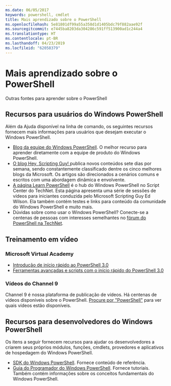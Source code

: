 ```yaml
---
ms.date: 06/05/2017
keywords: powershell, cmdlet
title: Mais aprendizado sobre o PowerShell
ms.openlocfilehash: 5e81801df99a55a358d1d1405bdc79f882aae92f
ms.sourcegitcommit: e7445ba8203da304286c591ff513900ad1c244a4
ms.translationtype: HT
ms.contentlocale: pt-BR
ms.lasthandoff: 04/23/2019
ms.locfileid: "62058379"
---
```

# <a name="more-powershell-learning"></a>Mais aprendizado sobre o PowerShell

Outras fontes para aprender sobre o PowerShell

## <a name="resources-for-windows-powershell-users"></a>Recursos para usuários do Windows PowerShell

Além da Ajuda disponível na linha de comando, os seguintes recursos fornecem mais informações para usuários que desejam executar o Windows PowerShell.

- [Blog da equipe do Windows PowerShell](https://blogs.msdn.microsoft.com/powershell/). O melhor recurso para aprender diretamente com a equipe de produto do Windows PowerShell.
- [O blog Hey, Scripting Guy! ](https://blogs.technet.microsoft.com/heyscriptingguy/) publica novos conteúdos sete dias por semana, sendo constantemente classificado dentre os cinco melhores blogs da Microsoft. Os artigos são direcionados a cenários comuns e escritos com uma abordagem dinâmica e envolvente.
- [A página Learn PowerShell](https://blogs.technet.microsoft.com/heyscriptingguy/2015/01/04/weekend-scripter-the-best-ways-to-learn-powershell/) é o hub do Windows PowerShell no Script Center do TechNet. Esta página apresenta uma série de sessões de vídeos para iniciantes conduzida pelo Microsoft Scripting Guy Ed Wilson. Ela também contém testes e links para conteúdo da comunidade do Windows PowerShell e muito mais.
- Dúvidas sobre como usar o Windows PowerShell? Conecte-se a centenas de pessoas com interesses semelhantes no [fórum do PowerShell na TechNet](https://social.technet.microsoft.com/Forums/home?forum=winserverpowershell).

## <a name="video-training"></a>Treinamento em vídeo

### <a name="microsoft-virtual-academy"></a>Microsoft Virtual Academy

- [Introdução de início rápido ao PowerShell 3.0](https://mva.microsoft.com/en-US/training-courses/getting-started-with-powershell-30-jump-start-8276)
- [Ferramentas avançadas e scripts com o início rápido do PowerShell 3.0](https://mva.microsoft.com/en-US/training-courses/advanced-tools-scripting-with-powershell-30-jump-start-8277)

### <a name="channel-9-videos"></a>Vídeos do Channel 9

Channel 9 é nossa plataforma de publicação de vídeos. Há centenas de vídeos disponíveis sobre o PowerShell. [Procure por "PowerShell"](https://channel9.msdn.com/Search?term=PowerShell&sortBy=top-rated) para ver quais vídeos estão disponíveis.

## <a name="resources-for-windows-powershell-developers"></a>Recursos para desenvolvedores do Windows PowerShell

Os itens a seguir fornecem recursos para ajudar os desenvolvedores a criarem seus próprios módulos, funções, cmdlets, provedores e aplicativos de hospedagem do Windows PowerShell.

- [SDK do Windows PowerShell](https://go.microsoft.com/fwlink/p/?LinkID=89595). Fornece conteúdo de referência.
- [Guia do Programador do Windows PowerShell](https://go.microsoft.com/fwlink/p/?LinkID=89596). Fornece tutoriais. Também contém informações sobre os conceitos fundamentais do Windows PowerShell.

